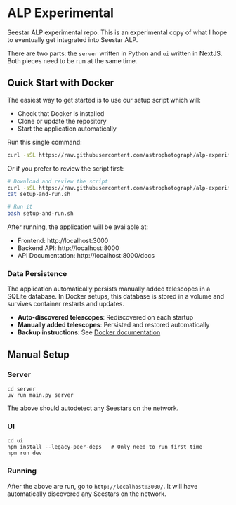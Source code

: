 # ALP Experimental

Seestar ALP experimental repo. This is an experimental copy of what I hope to
eventually get integrated into Seestar ALP.

There are two parts: the `server` written in Python and `ui` written in NextJS.
Both pieces need to be run at the same time.

## Quick Start with Docker

The easiest way to get started is to use our setup script which will:
- Check that Docker is installed
- Clone or update the repository
- Start the application automatically

Run this single command:

```bash
curl -sSL https://raw.githubusercontent.com/astrophotograph/alp-experimental/main/setup-and-run.sh | bash
```

Or if you prefer to review the script first:

```bash
# Download and review the script
curl -sSL https://raw.githubusercontent.com/astrophotograph/alp-experimental/main/setup-and-run.sh -o setup-and-run.sh
cat setup-and-run.sh

# Run it
bash setup-and-run.sh
```

After running, the application will be available at:
- Frontend: http://localhost:3000
- Backend API: http://localhost:8000
- API Documentation: http://localhost:8000/docs

### Data Persistence

The application automatically persists manually added telescopes in a SQLite database. In Docker setups, this database is stored in a volume and survives container restarts and updates.

- **Auto-discovered telescopes**: Rediscovered on each startup
- **Manually added telescopes**: Persisted and restored automatically
- **Backup instructions**: See [Docker documentation](README.Docker.md#backup-and-recovery)

## Manual Setup

### Server

```shell
cd server
uv run main.py server
```

The above should autodetect any Seestars on the network.

### UI

```shell
cd ui
npm install --legacy-peer-deps   # Only need to run first time
npm run dev
```

### Running

After the above are run, go to `http://localhost:3000/`. It will have
automatically discovered any Seestars on the network.

